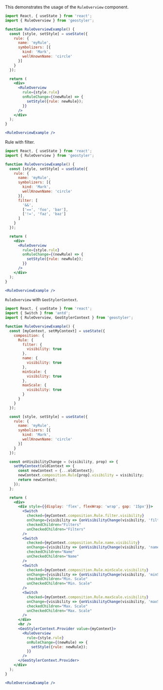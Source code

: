 <!--
 * Released under the BSD 2-Clause License
 *
 * Copyright © 2021-present, terrestris GmbH & Co. KG and GeoStyler contributors
 * All rights reserved.
 *
 * Redistribution and use in source and binary forms, with or without
 * modification, are permitted provided that the following conditions are met:
 *
 * * Redistributions of source code must retain the above copyright notice,
 *   this list of conditions and the following disclaimer.
 *
 * * Redistributions in binary form must reproduce the above copyright notice,
 *   this list of conditions and the following disclaimer in the documentation
 *   and/or other materials provided with the distribution.
 *
 * THIS SOFTWARE IS PROVIDED BY THE COPYRIGHT HOLDERS AND CONTRIBUTORS "AS IS"
 * AND ANY EXPRESS OR IMPLIED WARRANTIES, INCLUDING, BUT NOT LIMITED TO, THE
 * IMPLIED WARRANTIES OF MERCHANTABILITY AND FITNESS FOR A PARTICULAR PURPOSE
 * ARE DISCLAIMED. IN NO EVENT SHALL THE COPYRIGHT HOLDER OR CONTRIBUTORS BE
 * LIABLE FOR ANY DIRECT, INDIRECT, INCIDENTAL, SPECIAL, EXEMPLARY, OR
 * CONSEQUENTIAL DAMAGES (INCLUDING, BUT NOT LIMITED TO, PROCUREMENT OF
 * SUBSTITUTE GOODS OR SERVICES; LOSS OF USE, DATA, OR PROFITS; OR BUSINESS
 * INTERRUPTION) HOWEVER CAUSED AND ON ANY THEORY OF LIABILITY, WHETHER IN
 * CONTRACT, STRICT LIABILITY, OR TORT (INCLUDING NEGLIGENCE OR OTHERWISE)
 * ARISING IN ANY WAY OUT OF THE USE OF THIS SOFTWARE, EVEN IF ADVISED OF THE
 * POSSIBILITY OF SUCH DAMAGE.
 *
-->

This demonstrates the usage of the `RuleOverview` component.

```jsx
import React, { useState } from 'react';
import { RuleOverview } from 'geostyler';

function RuleOverviewExample() {
  const [style, setStyle] = useState({
    rule: {
      name: 'myRule',
      symbolizers: [{
        kind: 'Mark',
        wellKnownName: 'circle'
      }]
    }
  });

  return (
    <div>
      <RuleOverview
        rule={style.rule}
        onRuleChange={(newRule) => {
          setStyle({rule: newRule});
        }}
      />
    </div>
  );
}

<RuleOverviewExample />
```

Rule with filter.

```jsx
import React, { useState } from 'react';
import { RuleOverview } from 'geostyler';

function RuleOverviewExample() {
  const [style, setStyle] = useState({
    rule: {
      name: 'myRule',
      symbolizers: [{
        kind: 'Mark',
        wellKnownName: 'circle'
      }],
      filter: [
        '&&',
        ['==', 'foo', 'bar'],
        ['!=', 'faz', 'baz']
      ]
    }
  });

  return (
    <div>
      <RuleOverview
        rule={style.rule}
        onRuleChange={(newRule) => {
          setStyle({rule: newRule});
        }}
      />
    </div>
  );
}

<RuleOverviewExample />
```

`RuleOverview` with `GeoStylerContext`.

```jsx
import React, { useState } from 'react';
import { Switch } from 'antd';
import { RuleOverview, GeoStylerContext } from 'geostyler';

function RuleOverviewExample() {
  const [myContext, setMyContext] = useState({
    composition: {
      Rule: {
        filter: {
          visibility: true
        },
        name: {
          visibility: true
        },
        minScale: {
          visibility: true
        },
        maxScale: {
          visibility: true
        }
      }
    }
  });

  const [style, setStyle] = useState({
    rule: {
      name: 'myRule',
      symbolizers: [{
        kind: 'Mark',
        wellKnownName: 'circle'
      }]
    }
  });

  const onVisibilityChange = (visibility, prop) => {
    setMyContext(oldContext => {
      const newContext = {...oldContext};
      newContext.composition.Rule[prop].visibility = visibility;
      return newContext;
    });
  };

  return (
    <div>
      <div style={{display: 'flex', flexWrap: 'wrap', gap: '15px'}}>
        <Switch
          checked={myContext.composition.Rule.filter.visibility}
          onChange={visibility => {onVisibilityChange(visibility, 'filter')}}
          checkedChildren="Filters"
          unCheckedChildren="Filters"
        />
        <Switch
          checked={myContext.composition.Rule.name.visibility}
          onChange={visibility => {onVisibilityChange(visibility, 'name')}}
          checkedChildren="Name"
          unCheckedChildren="Name"
        />
        <Switch
          checked={myContext.composition.Rule.minScale.visibility}
          onChange={visibility => {onVisibilityChange(visibility, 'minScale')}}
          checkedChildren="Min. Scale"
          unCheckedChildren="Min. Scale"
        />
        <Switch
          checked={myContext.composition.Rule.maxScale.visibility}
          onChange={visibility => {onVisibilityChange(visibility, 'maxScale')}}
          checkedChildren="Max. Scale"
          unCheckedChildren="Max. Scale"
        />
      </div>
      <hr />
      <GeoStylerContext.Provider value={myContext}>
        <RuleOverview
          rule={style.rule}
          onRuleChange={(newRule) => {
            setStyle({rule: newRule});
          }}
        />
      </GeoStylerContext.Provider>
    </div>
  );
}

<RuleOverviewExample />
```

